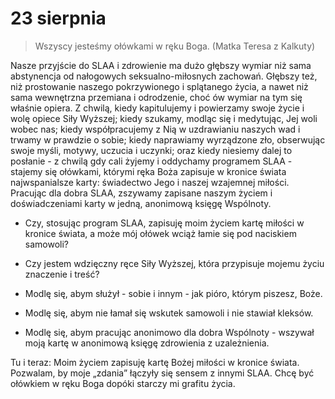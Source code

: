
# 23 sierpnia

> Wszyscy jesteśmy ołówkami w ręku Boga. (Matka Teresa z Kalkuty)

Nasze przyjście do SLAA i zdrowienie ma dużo głębszy wymiar niż sama abstynencja od nałogowych seksualno-miłosnych zachowań. Głębszy też, niż prostowanie naszego pokrzywionego i splątanego życia, a nawet niż sama wewnętrzna przemiana i odrodzenie, choć ów wymiar na tym się właśnie opiera. Z chwilą, kiedy kapitulujemy i powierzamy swoje życie i wolę opiece Siły Wyższej; kiedy szukamy, modląc się i medytując, Jej woli wobec nas; kiedy współpracujemy z Nią w uzdrawianiu naszych wad i trwamy w prawdzie o sobie; kiedy naprawiamy wyrządzone zło, obserwując swoje myśli, motywy, uczucia i uczynki; oraz kiedy niesiemy dalej to posłanie - z chwilą gdy cali żyjemy i oddychamy programem SLAA - stajemy się ołówkami, którymi ręka Boża zapisuje w kronice świata najwspanialsze karty: świadectwo Jego i naszej wzajemnej miłości. Pracując dla dobra SLAA, zszywamy zapisane naszym życiem i doświadczeniami karty w jedną, anonimową księgę Wspólnoty.

- Czy, stosując program SLAA, zapisuję moim życiem kartę miłości w kronice świata, a może mój ołówek wciąż łamie się pod naciskiem samowoli?
- Czy jestem wdzięczny ręce Siły Wyższej, która przypisuje mojemu życiu znaczenie i treść?

- Modlę się, abym służył - sobie i innym - jak pióro, którym piszesz, Boże.
- Modlę się, abym nie łamał się wskutek samowoli i nie stawiał kleksów.
- Modlę się, abym pracując anonimowo dla dobra Wspólnoty - wszywał moją kartę w anonimową księgę zdrowienia z uzależnienia.

Tu i teraz: Moim życiem zapisuję kartę Bożej miłości w kronice świata. Pozwalam, by moje „zdania” łączyły się sensem z innymi SLAA. Chcę być ołówkiem w ręku Boga dopóki starczy mi grafitu życia.
